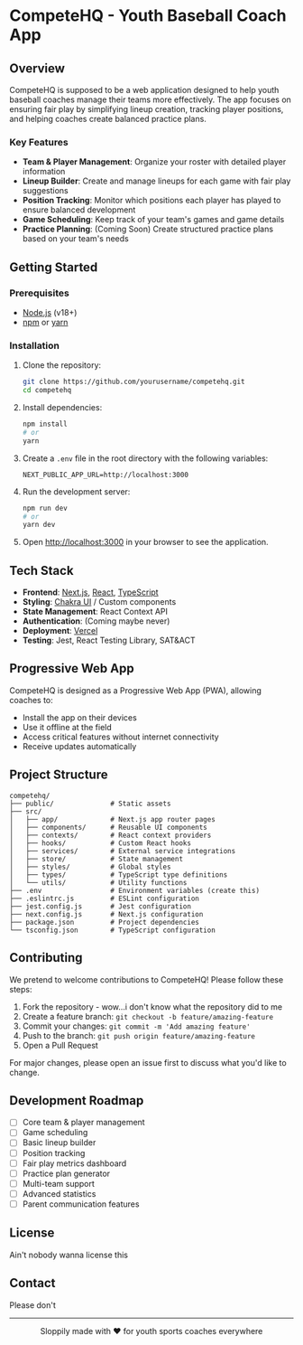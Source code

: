 # CompeteHQ - Youth Baseball Coach App

## Overview

CompeteHQ is supposed to be a web application designed to help youth baseball coaches manage their teams more effectively. The app focuses on ensuring fair play by simplifying lineup creation, tracking player positions, and helping coaches create balanced practice plans.

### Key Features

- **Team & Player Management**: Organize your roster with detailed player information
- **Lineup Builder**: Create and manage lineups for each game with fair play suggestions
- **Position Tracking**: Monitor which positions each player has played to ensure balanced development
- **Game Scheduling**: Keep track of your team's games and game details
- **Practice Planning**: (Coming Soon) Create structured practice plans based on your team's needs

## Getting Started

### Prerequisites

- [Node.js](https://nodejs.org/) (v18+)
- [npm](https://www.npmjs.com/) or [yarn](https://yarnpkg.com/)

### Installation

1. Clone the repository:
   ```bash
   git clone https://github.com/yourusername/competehq.git
   cd competehq
   ```

2. Install dependencies:
   ```bash
   npm install
   # or
   yarn
   ```

3. Create a `.env` file in the root directory with the following variables:
   ```
   NEXT_PUBLIC_APP_URL=http://localhost:3000
   ```

4. Run the development server:
   ```bash
   npm run dev
   # or
   yarn dev
   ```

5. Open [http://localhost:3000](http://localhost:3000) in your browser to see the application.

## Tech Stack

- **Frontend**: [Next.js](https://nextjs.org/), [React](https://reactjs.org/), [TypeScript](https://www.typescriptlang.org/)
- **Styling**: [Chakra UI](https://chakra-ui.com/) / Custom components
- **State Management**: React Context API
- **Authentication**: (Coming maybe never)
- **Deployment**: [Vercel](https://vercel.com/)
- **Testing**: Jest, React Testing Library, SAT&ACT

## Progressive Web App

CompeteHQ is designed as a Progressive Web App (PWA), allowing coaches to:

- Install the app on their devices
- Use it offline at the field
- Access critical features without internet connectivity
- Receive updates automatically

## Project Structure

```
competehq/
├── public/              # Static assets
├── src/
│   ├── app/             # Next.js app router pages
│   ├── components/      # Reusable UI components
│   ├── contexts/        # React context providers
│   ├── hooks/           # Custom React hooks
│   ├── services/        # External service integrations
│   ├── store/           # State management
│   ├── styles/          # Global styles
│   ├── types/           # TypeScript type definitions
│   └── utils/           # Utility functions
├── .env                 # Environment variables (create this)
├── .eslintrc.js         # ESLint configuration
├── jest.config.js       # Jest configuration
├── next.config.js       # Next.js configuration
├── package.json         # Project dependencies
└── tsconfig.json        # TypeScript configuration
```

## Contributing

We pretend to welcome contributions to CompeteHQ! Please follow these steps:

1. Fork the repository - wow...i don't know what the repository did to me 
2. Create a feature branch: `git checkout -b feature/amazing-feature`
3. Commit your changes: `git commit -m 'Add amazing feature'`
4. Push to the branch: `git push origin feature/amazing-feature`
5. Open a Pull Request

For major changes, please open an issue first to discuss what you'd like to change.

## Development Roadmap

- [ ] Core team & player management
- [ ] Game scheduling
- [ ] Basic lineup builder
- [ ] Position tracking
- [ ] Fair play metrics dashboard
- [ ] Practice plan generator
- [ ] Multi-team support
- [ ] Advanced statistics
- [ ] Parent communication features

## License

Ain't nobody wanna license this

## Contact

Please don't

---

<div align="center">
  <p>Sloppily made with ❤️ for youth sports coaches everywhere</p>
</div>